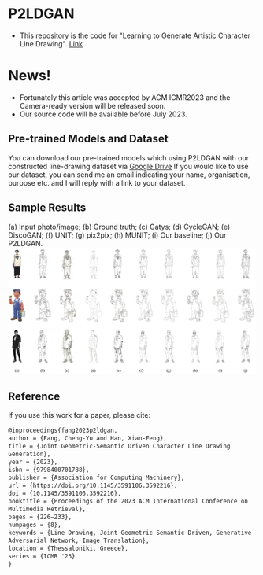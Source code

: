 # P2LDGAN
- This repository is the code for "Learning to Generate Artistic Character Line Drawing". [Link](https://doi.org/10.1145/3591106.3592216)

# News!
- Fortunately this article was accepted by ACM ICMR2023 and the Camera-ready version will be released soon.
- Our source code will be available before July 2023.

## Pre-trained Models and Dataset
You can download our pre-trained models which using P2LDGAN with our constructed line-drawing dataset via [Google Drive](https://drive.google.com/file/d/1To4V_Btc3QhCLBWZ0PdSNgC1cbm3isHP/view?usp=sharing)
If you would like to use our dataset, you can send me an email indicating your name, organisation, purpose etc. and I will reply with a link to your dataset.

## Sample Results
(a) Input photo/image; (b) Ground truth; (c) Gatys; (d) CycleGAN; (e) DiscoGAN; (f) UNIT; (g) pix2pix; (h) MUNIT; (i) Our baseline; (j) Our P2LDGAN.
<img src = 'imgs/example.jpg'>

## Reference
If you use this work for a paper, please cite:

```
@inproceedings{fang2023p2ldgan,
author = {Fang, Cheng-Yu and Han, Xian-Feng},
title = {Joint Geometric-Semantic Driven Character Line Drawing Generation},
year = {2023},
isbn = {9798400701788},
publisher = {Association for Computing Machinery},
url = {https://doi.org/10.1145/3591106.3592216},
doi = {10.1145/3591106.3592216},
booktitle = {Proceedings of the 2023 ACM International Conference on Multimedia Retrieval},
pages = {226–233},
numpages = {8},
keywords = {Line Drawing, Joint Geometric-Semantic Driven, Generative Adversarial Network, Image Translation},
location = {Thessaloniki, Greece},
series = {ICMR '23}
}
```

